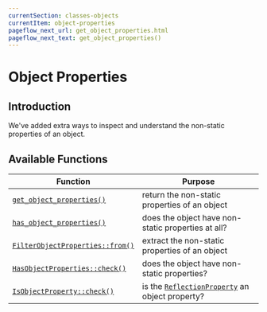 ```yaml
---
currentSection: classes-objects
currentItem: object-properties
pageflow_next_url: get_object_properties.html
pageflow_next_text: get_object_properties()
---
```


# Object Properties

## Introduction

We've added extra ways to inspect and understand the non-static properties of an object.

## Available Functions

Function | Purpose
---------|--------
[`get_object_properties()`](get_object_properties.html) | return the non-static properties of an object
[`has_object_properties()`](has_object_properties.html) | does the object have non-static properties at all?
[`FilterObjectProperties::from()`](FilterObjectProperties.from.html) | extract the non-static properties of an object
[`HasObjectProperties::check()`](HasObjectProperties.check.html) | does the object have non-static properties?
[`IsObjectProperty::check()`](IsObjectProperty.check.html) | is the [`ReflectionProperty`](http://www.php.net/ReflectionProperty) an object property?

